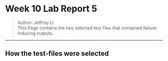 # Week 10 Lab Report 5
>Author: Jeffrey Li \
This Page contains the two selected test files that contained failure-inducing outputs.
___
## How the test-files were selected

